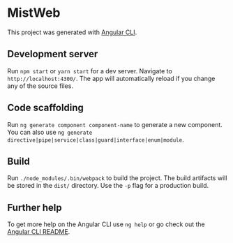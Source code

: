 # MistWeb

This project was generated with [Angular CLI](https://github.com/angular/angular-cli).

## Development server

Run `npm start` or `yarn start` for a dev server. Navigate to `http://localhost:4300/`. The app will automatically reload if you change any of the source files.

## Code scaffolding

Run `ng generate component component-name` to generate a new component. You can also use `ng generate directive|pipe|service|class|guard|interface|enum|module`.

## Build

Run `./node_modules/.bin/webpack` to build the project. The build artifacts will be stored in the `dist/` directory. Use the `-p` flag for a production build.

<!--
## Running unit tests

Run `ng test` to execute the unit tests via [Karma](https://karma-runner.github.io).

## Running end-to-end tests

Run `ng e2e` to execute the end-to-end tests via [Protractor](http://www.protractortest.org/).
Before running the tests make sure you are serving the app via `ng serve`.
-->

## Further help

To get more help on the Angular CLI use `ng help` or go check out the [Angular CLI README](https://github.com/angular/angular-cli/blob/master/README.md).
